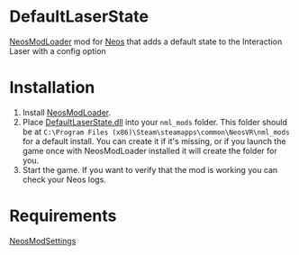 # DefaultLaserState
 [NeosModLoader](https://github.com/zkxs/NeosModLoader) mod for [Neos](https://neos.com/) that adds a default state to the Interaction Laser with a config option
 
# Installation
1. Install [NeosModLoader](https://github.com/zkxs/NeosModLoader).
2. Place [DefaultLaserState.dll](https://github.com/LeCloutPanda/DefaultLaserState/releases/download/v1.0.1/DefaultLaserState.dll) into your `nml_mods` folder. This folder should be at `C:\Program Files (x86)\Steam\steamapps\common\NeosVR\nml_mods` for a default install. You can create it if it's missing, or if you launch the game once with NeosModLoader installed it will create the folder for you.
3. Start the game. If you want to verify that the mod is working you can check your Neos logs.

# Requirements
[NeosModSettings](https://github.com/badhaloninja/NeosModSettings)
